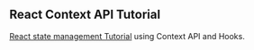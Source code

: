## React Context API Tutorial

[React state management Tutorial](https://youtu.be/35lXWvCuM8o) using Context API and Hooks.